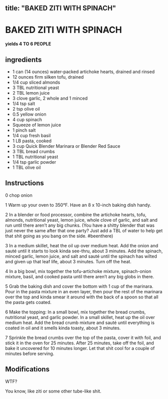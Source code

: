 

title: "BAKED ZITI WITH SPINACH"
---
# BAKED ZITI WITH SPINACH



#### yields  4 TO 6 PEOPLE


## ingredients
* 1 can (14 ounces) water-packed artichoke hearts, drained and rinsed 
* 12 ounces firm silken tofu, drained 
* 1/4 cup sliced almonds 
* 3 TBL nutritional yeast 
* 2 TBL lemon juice 
* 3 clove garlic, 2 whole and 1 minced 
* 1/4 tsp salt 
* 2 tsp olive oil 
* 0.5 yellow onion 
* 4 cup spinach 
* Squeeze of lemon juice 
* 1 pinch salt 
* 1/4 cup fresh basil 
* 1 LB pasta, cooked 
* 3 cup Quick Blender Marinara or Blender Red Sauce 
* 3 TBL bread crumbs 
* 1 TBL nutritional yeast 
* 1/4 tsp garlic powder 
* 1 TBL olive oil 



## Instructions
0 chop onion

1 Warm up your oven to 350°F. Have an 8 x 10-inch baking dish handy.

2 In a blender or food processor, combine the artichoke hearts, tofu, almonds, nutritional yeast, lemon juice, whole clove of garlic, and salt and run until there aren’t any big chunks. (You have a shitty blender that was just never the same after that one party? Just add a TBL of water to help get that shit going as you bang on the side. #beenthere)

3 In a medium skillet, heat the oil up over medium heat. Add the onion and sauté until it starts to look kinda see-thru, about 3 minutes. Add the spinach, minced garlic, lemon juice, and salt and sauté until the spinach has wilted and given up that leaf life, about 3 minutes. Turn off the heat.

4 In a big bowl, mix together the tofu-artichoke mixture, spinach-onion mixture, basil, and cooked pasta until there aren’t any big globs in there.

5 Grab the baking dish and cover the bottom with 1 cup of the marinara. Pour in the pasta mixture in an even layer, then pour the rest of the marinara over the top and kinda smear it around with the back of a spoon so that all the pasta gets coated.

6 Make the topping: In a small bowl, mix together the bread crumbs, nutritional yeast, and garlic powder. In a small skillet, heat up the oil over medium heat. Add the bread crumb mixture and sauté until everything is coated in oil and it smells kinda toasty, about 3 minutes.

7 Sprinkle the bread crumbs over the top of the pasta, cover it with foil, and stick it in the oven for 25 minutes. After 25 minutes, take off the foil, and bake it uncovered for 10 minutes longer. Let that shit cool for a couple of minutes before serving.



## Modifications
WTF?

 You know, like ziti or some other tube-like shit.




